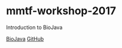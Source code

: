 # mmtf-workshop-2017

Introduction to BioJava

[BioJava](http://biojava.org/)
[GitHub](https://github.com/biojava)
